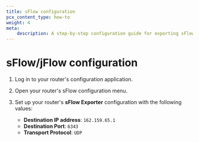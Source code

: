 ```yaml
---
title: sFlow configuration
pcx_content_type: how-to
weight: 4
meta:
    description: A step-by-step configuration guide for exporting sFlow data to Cloudflare’s network.
---
```


# sFlow/jFlow configuration

1. Log in to your router's configuration application.
2. Open your router's sFlow configuration menu.
3. Set up your router's **sFlow Exporter** configuration with the following values:

    - **Destination IP address**: `162.159.65.1`
    - **Destination Port**: `6343`
    - **Transport Protocol**: `UDP`
